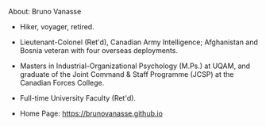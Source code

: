 About: Bruno Vanasse

* Hiker, voyager, retired.
* Lieutenant-Colonel (Ret'd), Canadian Army Intelligence; Afghanistan and Bosnia veteran with four overseas deployments.
* Masters in Industrial-Organizational Psychology (M.Ps.) at UQAM, and graduate of the Joint Command & Staff Programme (JCSP) at the Canadian Forces College.
* Full-time University Faculty (Ret'd).

* Home Page: https://brunovanasse.github.io

<!---
brunovanasse/brunovanasse is a ✨ special ✨ repository because its `README.md` (this file) appears on your GitHub profile.
You can click the Preview link to take a look at your changes.
--->
